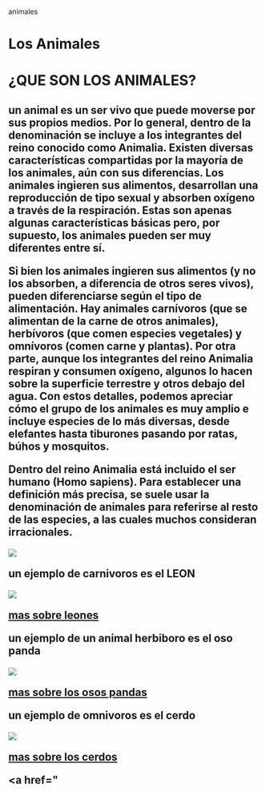animales 
<!DOCTYPE html>
<html>
<head>
  <title>ANIMALES</title> 
  </head>
  <body> 
    <h1> Los Animales </h1>
  
</body>

<body> 
  
  
  
  <h1> ¿QUE SON LOS ANIMALES? </h1> 
  
  <h2> un animal es un ser vivo que puede moverse por sus propios medios. Por lo general, dentro de la denominación se incluye a los integrantes del reino conocido como Animalia.
  Existen diversas características compartidas por la mayoría de los animales, aún con sus diferencias. Los animales ingieren sus alimentos, desarrollan una reproducción de tipo sexual y absorben oxígeno a través de la respiración. Estas son apenas algunas características básicas pero, por supuesto, los animales pueden ser muy diferentes entre sí.

Si bien los animales ingieren sus alimentos (y no los absorben, a diferencia de otros seres vivos), pueden diferenciarse según el tipo de alimentación. Hay animales carnívoros (que se alimentan de la carne de otros animales), herbívoros (que comen especies vegetales) y omnívoros (comen carne y plantas). Por otra parte, aunque los integrantes del reino Animalia respiran y consumen oxígeno, algunos lo hacen sobre la superficie terrestre y otros debajo del agua. Con estos detalles, podemos apreciar cómo el grupo de los animales es muy amplio e incluye especies de lo más diversas, desde elefantes hasta tiburones pasando por ratas, búhos y mosquitos.

Dentro del reino Animalia está incluido el ser humano (Homo sapiens). Para establecer una definición más precisa, se suele usar la denominación de animales para referirse al resto de las especies, a las cuales muchos consideran irracionales.

<img src="https://sites.google.com/site/webquestpedrolucio/_/rsrc/1472765611925/orden-evolutivo-del-hombre/Prehistoria%20HOMINIZACION.gif">

un ejemplo de carnivoros es el 
LEON 
  
  <img src="http://www.estudiantes.info/ciencias_naturales/images/leonpadre2.jpg">
  
<a href="https://es.wikipedia.org/wiki/Panthera_leo"> mas sobre leones </a>
  
 un ejemplo de un animal herbiboro es el oso panda 
 
 <img src="https://www.queanimal.com/wp-content/uploads/2017/10/animales-herbivoros.jpg">
 
 <a href="https://es.wikipedia.org/wiki/Ailuropoda_melanoleuca"> mas sobre los osos pandas </a>
  
  un ejemplo de omnivoros es el cerdo
  
  <img src="https://misanimales.com/wp-content/uploads/2015/03/cerdo.jpg">
  
  <a href="https://es.wikipedia.org/wiki/Sus_scrofa_domestica"> mas sobre los cerdos </a>
  
  
  
  
 <title> para mas informacion entra en este link </title>
 
 <a href="
  
  
  
  
  
  
  
  
  
  
